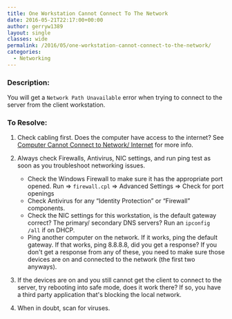 ```yaml
---
title: One Workstation Cannot Connect To The Network
date: 2016-05-21T22:17:00+00:00
author: gerryw1389
layout: single
classes: wide
permalink: /2016/05/one-workstation-cannot-connect-to-the-network/
categories:
  - Networking
---
```

<!--more-->

### Description:

You will get a `Network Path Unavailable` error when trying to connect to the server from the client workstation.

### To Resolve:

1. Check cabling first. Does the computer have access to the internet? See [Computer Cannot Connect to Network/ Internet](https://automationadmin.com/2016/05/computer-cannot-connect-to-lanwan/) for more info.  

2. Always check Firewalls, Antivirus, NIC settings, and run ping test as soon as you troubleshoot networking issues.

   - Check the Windows Firewall to make sure it has the appropriate port opened. Run => `firewall.cpl` => Advanced Settings => Check for port openings
   - Check Antivirus for any &#8220;Identity Protection&#8221; or &#8220;Firewall&#8221; components.
   - Check the NIC settings for this workstation, is the default gateway correct? The primary/ secondary DNS servers? Run an `ipconfig /all` if on DHCP.
   - Ping another computer on the network. If it works, ping the default gateway. If that works, ping 8.8.8.8, did you get a response? If you don't get a response from any of these, you need to make sure those devices are on and connected to the network (the first two anyways).

3. If the devices are on and you still cannot get the client to connect to the server, try rebooting into safe mode, does it work there? If so, you have a third party application that's blocking the local network.

4. When in doubt, scan for viruses.